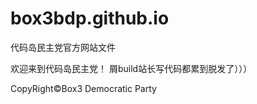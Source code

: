 # box3bdp.github.io
代码岛民主党官方网站文件

欢迎来到代码岛民主党！
屑build站长写代码都累到脱发了）））

CopyRight©Box3 Democratic Party
